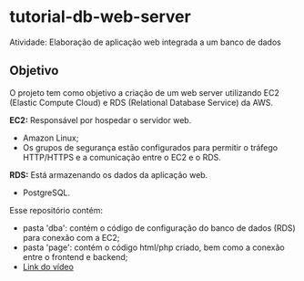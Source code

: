# tutorial-db-web-server
Atividade: Elaboração de aplicação web integrada a um banco de dados

## Objetivo
O projeto tem como objetivo a criação de um web server utilizando EC2 (Elastic Compute Cloud) e RDS (Relational Database Service) da AWS.

**EC2:**
Responsável por hospedar o servidor web. 
- Amazon Linux;
- Os grupos de segurança estão configurados para permitir o tráfego HTTP/HTTPS e a comunicação entre o EC2 e o RDS.
  
**RDS:**
Está armazenando os dados da aplicação web.
- PostgreSQL.

Esse repositório contém:
- pasta 'dba': contém o código de configuração do banco de dados (RDS) para conexão com a EC2;
- pasta 'page': contém o código html/php criado, bem como a conexão entre o frontend e backend;
- [Link do vídeo](https://drive.google.com/file/d/1nlDA-6CEU1vQCWjvL562vBNIKsJTv9tC/view?usp=sharing) 
